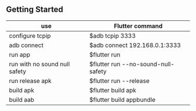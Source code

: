 
## Getting Started

use  | Flutter command
------------- | -------------
configure tcpip  | $adb tcpip 3333
adb connect  | $adb connect 192.168.0.1:3333
run app | $flutter run
run with no sound null safety | $flutter run --no-sound-null-safety
run release apk | $flutter run --release
build apk | $flutter build apk
build aab | $flutter build appbundle
